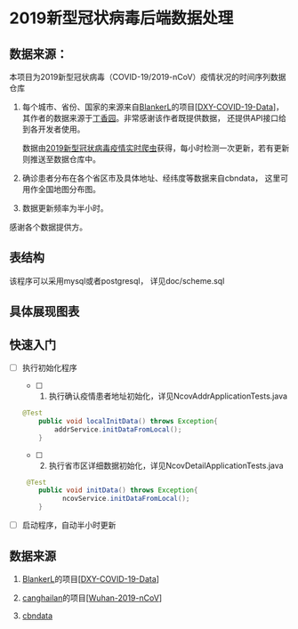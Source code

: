 # 2019新型冠状病毒后端数据处理

## 数据来源：
本项目为2019新型冠状病毒（COVID-19/2019-nCoV）疫情状况的时间序列数据仓库

1. 每个城市、省份、国家的来源来自[BlankerL](https://github.com/BlankerL)的项目[[DXY-COVID-19-Data](https://github.com/BlankerL/DXY-COVID-19-Data)]，其作者的数据来源于[丁香园](https://3g.dxy.cn/newh5/view/pneumonia)。非常感谢该作者既提供数据， 还提供API接口给到各开发者使用。

   数据由[2019新型冠状病毒疫情实时爬虫](https://github.com/BlankerL/DXY-COVID-19-Crawler)获得，每小时检测一次更新，若有更新则推送至数据仓库中。

2. 确诊患者分布在各个省区市及具体地址、经纬度等数据来自cbndata， 这里可用作全国地图分布图。 

3. 数据更新频率为半小时。

感谢各个数据提供方。

## 表结构

该程序可以采用mysql或者postgresql， 详见doc/scheme.sql

## 具体展现图表



## 快速入门

- [ ] 执行初始化程序

  - [ ] 1. 执行确认疫情患者地址初始化，详见NcovAddrApplicationTests.java

  ```java
  @Test
      public void localInitData() throws Exception{
          addrService.initDataFromLocal();
      }
  ```

  

  - [ ] 2. 执行省市区详细数据初始化，详见NcovDetailApplicationTests.java

  ```java
   @Test
      public void initData() throws Exception{
  			ncovService.initDataFromLocal();
      }
  ```
- [ ] 启动程序，自动半小时更新
  

## 数据来源

1. [BlankerL](https://github.com/BlankerL)的项目[[DXY-COVID-19-Data](https://github.com/BlankerL/DXY-COVID-19-Data)]

2. [canghailan](https://github.com/canghailan)的项目[[Wuhan-2019-nCoV](https://github.com/canghailan/Wuhan-2019-nCoV)]

3. [cbndata](https://assets.cbndata.org/2019-nCoV/data.json)

  
